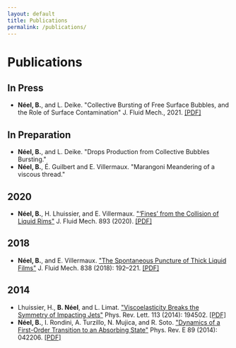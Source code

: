 ```yaml
---
layout: default
title: Publications
permalink: /publications/
---
```



Publications
============


In Press
--------

* **Néel, B.**, and L. Deike. "Collective Bursting of Free Surface Bubbles, and the Role of Surface Contamination" J. Fluid Mech., 2021. [[PDF]](/papers/Neel2021-preprint.pdf)


In Preparation
--------------

* **Néel, B.**, and L. Deike. "Drops Production from Collective Bubbles Bursting."
* **Néel, B.**, É. Guilbert and E. Villermaux. "Marangoni Meandering of a viscous thread."


2020
----

* **Néel, B.**, H. Lhuissier, and E. Villermaux. ["‘Fines’ from the Collision of Liquid Rims"](https://doi.org/10.1017/jfm.2020.235) J. Fluid Mech. 893 (2020). [[PDF]](/papers/Neel2020.pdf)


2018
----

* **Néel, B.**, and E. Villermaux. ["The Spontaneous Puncture of Thick Liquid Films"](https://doi.org/10.1017/jfm.2017.877) J. Fluid Mech. 838 (2018): 192–221. [[PDF]](/papers/Neel2018.pdf)


2014
----

* Lhuissier, H., **B. Néel**, and L. Limat. ["Viscoelasticity Breaks the Symmetry of Impacting Jets"](https://doi.org/10.1103/PhysRevLett.113.194502) Phys. Rev. Lett. 113 (2014): 194502. [[PDF]](/papers/Lhuissier2014.pdf)
* **Néel, B.**, I. Rondini, A. Turzillo, N. Mujica, and R. Soto. ["Dynamics of a First-Order Transition to an Absorbing State"](https://doi.org/10.1103/PhysRevE.89.042206) Phys. Rev. E 89 (2014): 042206. [[PDF]](/papers/Neel2014.pdf)
